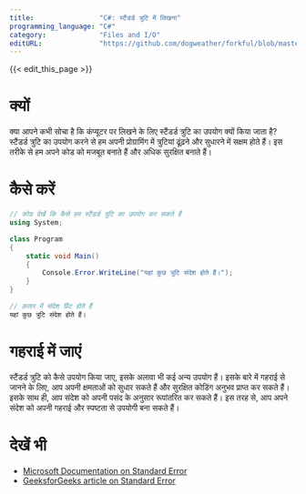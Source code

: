 ```yaml
---
title:                "C#: स्टैंडर्ड त्रुटि में लिखना"
programming_language: "C#"
category:             "Files and I/O"
editURL:              "https://github.com/dogweather/forkful/blob/master/content/hi/c-sharp/writing-to-standard-error.md"
---
```


{{< edit_this_page >}}

# क्यों

क्या आपने कभी सोचा है कि कंप्यूटर पर लिखने के लिए स्टैंडर्ड त्रुटि का उपयोग क्यों किया जाता है? स्टैंडर्ड त्रुटि का उपयोग करने से हम अपनी प्रोग्रामिंग में त्रुटियां ढूंढ़ने और सुधारने में सक्षम होते हैं। इस तरीके से हम अपने कोड को मजबूत बनाते हैं और अधिक सुरक्षित बनाते हैं।

# कैसे करें

```C#
// कोड देखें कि कैसे हम स्टैंडर्ड त्रुटि का उपयोग कर सकते हैं
using System;

class Program
{
    static void Main()
    {
        Console.Error.WriteLine("यहां कुछ त्रुटि संदेश होते हैं।");
    }
}

// क़तार में संदेश प्रिंट होते हैं
यहां कुछ त्रुटि संदेश होते हैं।
```

# गहराई में जाएं

स्टैंडर्ड त्रुटि को कैसे उपयोग किया जाए, इसके अलावा भी कई अन्य उपयोग हैं। इसके बारे में गहराई से जानने के लिए, आप अपनी क्षमताओं को सुधार सकते हैं और सुरक्षित कोडिंग अनुभव प्राप्त कर सकते हैं। इसके साथ ही, आप संदेश को अपनी पसंद के अनुसार रूपांतरित कर सकते हैं। इस तरह से, आप अपने संदेश को अपनी गहराई और स्पष्टता से उपयोगी बना सकते हैं।

# देखें भी

- [Microsoft Documentation on Standard Error](https://docs.microsoft.com/en-us/dotnet/api/system.console.error)
- [GeeksforGeeks article on Standard Error](https://www.geeksforgeeks.org/standard-error-stream-in-c-sharp/)